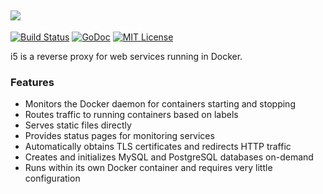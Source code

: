 ## ![](https://i.stack.imgur.com/08e0R.png)

[![Build Status](https://ci.quickmediasolutions.com/buildStatus/icon?job=i5)](https://ci.quickmediasolutions.com/job/i5/)
[![GoDoc](https://godoc.org/github.com/nathan-osman/i5?status.svg)](https://godoc.org/github.com/nathan-osman/i5)
[![MIT License](http://img.shields.io/badge/license-MIT-9370d8.svg?style=flat)](http://opensource.org/licenses/MIT)

i5 is a reverse proxy for web services running in Docker.

### Features

- Monitors the Docker daemon for containers starting and stopping
- Routes traffic to running containers based on labels
- Serves static files directly
- Provides status pages for monitoring services
- Automatically obtains TLS certificates and redirects HTTP traffic
- Creates and initializes MySQL and PostgreSQL databases on-demand
- Runs within its own Docker container and requires very little configuration
